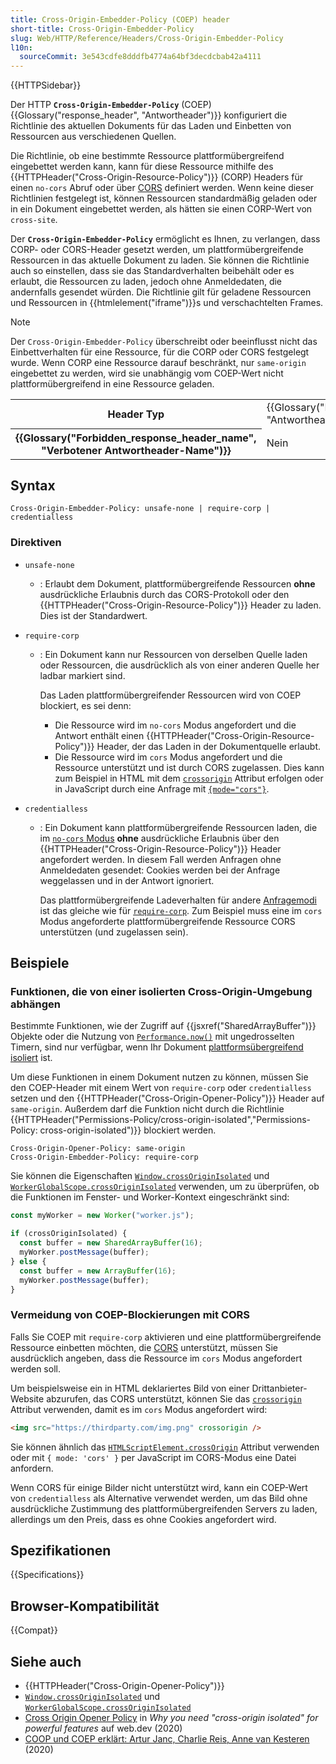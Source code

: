 ```yaml
---
title: Cross-Origin-Embedder-Policy (COEP) header
short-title: Cross-Origin-Embedder-Policy
slug: Web/HTTP/Reference/Headers/Cross-Origin-Embedder-Policy
l10n:
  sourceCommit: 3e543cdfe8dddfb4774a64bf3decdcbab42a4111
---
```


{{HTTPSidebar}}

Der HTTP **`Cross-Origin-Embedder-Policy`** (COEP) {{Glossary("response_header", "Antwortheader")}} konfiguriert die Richtlinie des aktuellen Dokuments für das Laden und Einbetten von Ressourcen aus verschiedenen Quellen.

Die Richtlinie, ob eine bestimmte Ressource plattformübergreifend eingebettet werden kann, kann für diese Ressource mithilfe des {{HTTPHeader("Cross-Origin-Resource-Policy")}} (CORP) Headers für einen `no-cors` Abruf oder über [CORS](/de/docs/Web/HTTP/Guides/CORS) definiert werden. Wenn keine dieser Richtlinien festgelegt ist, können Ressourcen standardmäßig geladen oder in ein Dokument eingebettet werden, als hätten sie einen CORP-Wert von `cross-site`.

Der **`Cross-Origin-Embedder-Policy`** ermöglicht es Ihnen, zu verlangen, dass CORP- oder CORS-Header gesetzt werden, um plattformübergreifende Ressourcen in das aktuelle Dokument zu laden. Sie können die Richtlinie auch so einstellen, dass sie das Standardverhalten beibehält oder es erlaubt, die Ressourcen zu laden, jedoch ohne Anmeldedaten, die andernfalls gesendet würden. Die Richtlinie gilt für geladene Ressourcen und Ressourcen in {{htmlelement("iframe")}}s und verschachtelten Frames.

> [!NOTE]
> Der `Cross-Origin-Embedder-Policy` überschreibt oder beeinflusst nicht das Einbettverhalten für eine Ressource, für die CORP oder CORS festgelegt wurde. Wenn CORP eine Ressource darauf beschränkt, nur `same-origin` eingebettet zu werden, wird sie unabhängig vom COEP-Wert nicht plattformübergreifend in eine Ressource geladen.

<table class="properties">
  <tbody>
    <tr>
      <th scope="row">Header Typ</th>
      <td>{{Glossary("Response_header", "Antwortheader")}}</td>
    </tr>
    <tr>
      <th scope="row">{{Glossary("Forbidden_response_header_name", "Verbotener Antwortheader-Name")}}</th>
      <td>Nein</td>
    </tr>
  </tbody>
</table>

## Syntax

```http
Cross-Origin-Embedder-Policy: unsafe-none | require-corp | credentialless
```

### Direktiven

- `unsafe-none`
  - : Erlaubt dem Dokument, plattformübergreifende Ressourcen **ohne** ausdrückliche Erlaubnis durch das CORS-Protokoll oder den {{HTTPHeader("Cross-Origin-Resource-Policy")}} Header zu laden. Dies ist der Standardwert.
- `require-corp`

  - : Ein Dokument kann nur Ressourcen von derselben Quelle laden oder Ressourcen, die ausdrücklich als von einer anderen Quelle her ladbar markiert sind.

    Das Laden plattformübergreifender Ressourcen wird von COEP blockiert, es sei denn:

    - Die Ressource wird im `no-cors` Modus angefordert und die Antwort enthält einen {{HTTPHeader("Cross-Origin-Resource-Policy")}} Header, der das Laden in der Dokumentquelle erlaubt.
    - Die Ressource wird im `cors` Modus angefordert und die Ressource unterstützt und ist durch CORS zugelassen. Dies kann zum Beispiel in HTML mit dem [`crossorigin`](/de/docs/Web/HTML/Reference/Attributes/crossorigin) Attribut erfolgen oder in JavaScript durch eine Anfrage mit [`{mode="cors"}`](/de/docs/Web/API/RequestInit#cors).

- `credentialless`

  - : Ein Dokument kann plattformübergreifende Ressourcen laden, die im [`no-cors` Modus](/de/docs/Web/API/Request/mode) **ohne** ausdrückliche Erlaubnis über den {{HTTPHeader("Cross-Origin-Resource-Policy")}} Header angefordert werden. In diesem Fall werden Anfragen ohne Anmeldedaten gesendet: Cookies werden bei der Anfrage weggelassen und in der Antwort ignoriert.

    Das plattformübergreifende Ladeverhalten für andere [Anfragemodi](/de/docs/Web/API/Request/mode#cors) ist das gleiche wie für [`require-corp`](#require-corp). Zum Beispiel muss eine im `cors` Modus angeforderte plattformübergreifende Ressource CORS unterstützen (und zugelassen sein).

## Beispiele

### Funktionen, die von einer isolierten Cross-Origin-Umgebung abhängen

Bestimmte Funktionen, wie der Zugriff auf {{jsxref("SharedArrayBuffer")}} Objekte oder die Nutzung von [`Performance.now()`](/de/docs/Web/API/Performance/now) mit ungedrosselten Timern, sind nur verfügbar, wenn Ihr Dokument [plattformsübergreifend isoliert](/de/docs/Web/API/Window/crossOriginIsolated) ist.

Um diese Funktionen in einem Dokument nutzen zu können, müssen Sie den COEP-Header mit einem Wert von `require-corp` oder `credentialless` setzen und den {{HTTPHeader("Cross-Origin-Opener-Policy")}} Header auf `same-origin`. Außerdem darf die Funktion nicht durch die Richtlinie {{HTTPHeader("Permissions-Policy/cross-origin-isolated","Permissions-Policy: cross-origin-isolated")}} blockiert werden.

```http
Cross-Origin-Opener-Policy: same-origin
Cross-Origin-Embedder-Policy: require-corp
```

Sie können die Eigenschaften [`Window.crossOriginIsolated`](/de/docs/Web/API/Window/crossOriginIsolated) und [`WorkerGlobalScope.crossOriginIsolated`](/de/docs/Web/API/WorkerGlobalScope/crossOriginIsolated) verwenden, um zu überprüfen, ob die Funktionen im Fenster- und Worker-Kontext eingeschränkt sind:

```js
const myWorker = new Worker("worker.js");

if (crossOriginIsolated) {
  const buffer = new SharedArrayBuffer(16);
  myWorker.postMessage(buffer);
} else {
  const buffer = new ArrayBuffer(16);
  myWorker.postMessage(buffer);
}
```

### Vermeidung von COEP-Blockierungen mit CORS

Falls Sie COEP mit `require-corp` aktivieren und eine plattformübergreifende Ressource einbetten möchten, die [CORS](/de/docs/Web/HTTP/Guides/CORS) unterstützt, müssen Sie ausdrücklich angeben, dass die Ressource im `cors` Modus angefordert werden soll.

Um beispielsweise ein in HTML deklariertes Bild von einer Drittanbieter-Website abzurufen, das CORS unterstützt, können Sie das [`crossorigin`](/de/docs/Web/HTML/Reference/Attributes/crossorigin) Attribut verwenden, damit es im `cors` Modus angefordert wird:

```html
<img src="https://thirdparty.com/img.png" crossorigin />
```

Sie können ähnlich das [`HTMLScriptElement.crossOrigin`](/de/docs/Web/API/HTMLScriptElement/crossOrigin) Attribut verwenden oder mit `{ mode: 'cors' }` per JavaScript im CORS-Modus eine Datei anfordern.

Wenn CORS für einige Bilder nicht unterstützt wird, kann ein COEP-Wert von `credentialless` als Alternative verwendet werden, um das Bild ohne ausdrückliche Zustimmung des plattformübergreifenden Servers zu laden, allerdings um den Preis, dass es ohne Cookies angefordert wird.

## Spezifikationen

{{Specifications}}

## Browser-Kompatibilität

{{Compat}}

## Siehe auch

- {{HTTPHeader("Cross-Origin-Opener-Policy")}}
- [`Window.crossOriginIsolated`](/de/docs/Web/API/Window/crossOriginIsolated) und [`WorkerGlobalScope.crossOriginIsolated`](/de/docs/Web/API/WorkerGlobalScope/crossOriginIsolated)
- [Cross Origin Opener Policy](https://web.dev/articles/why-coop-coep#coep) in _Why you need "cross-origin isolated" for powerful features_ auf web.dev (2020)
- [COOP und COEP erklärt: Artur Janc, Charlie Reis, Anne van Kesteren](https://docs.google.com/document/d/1zDlfvfTJ_9e8Jdc8ehuV4zMEu9ySMCiTGMS9y0GU92k/edit?tab=t.0) (2020)
